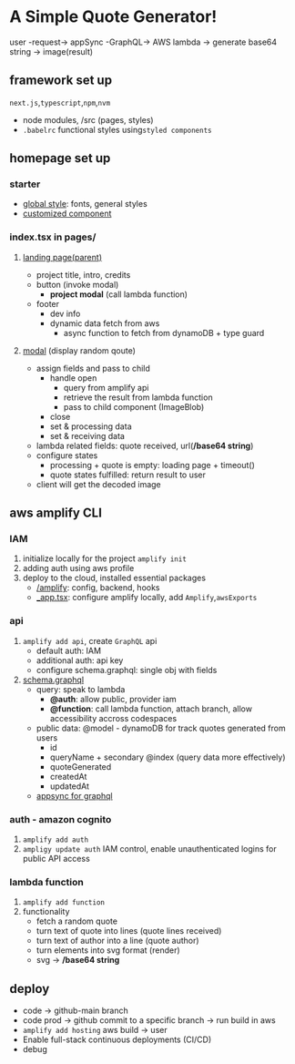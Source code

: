 # A Simple Quote Generator!

user -request-> appSync -GraphQL-> AWS lambda -> generate base64 string -> image(result)

## framework set up
`next.js`,`typescript`,`npm`,`nvm`
- node modules, /src (pages, styles)
- `.babelrc` functional styles using`styled components`

## homepage set up

### starter
- [global style](/src/styles/global.css): fonts, general styles 
- [customized component](/components)

### index.tsx in pages/
1. [landing page(parent)](/src/pages/index.tsx)
	- project title, intro, credits
	- button (invoke modal)
		- **project modal** (call lambda function)
	- footer
		- dev info
		- dynamic data fetch from aws
			- async function to fetch from dynamoDB + type guard

2. [modal](/components/quoteGenerator/index.tsx) (display random qoute)
	- assign fields and pass to child 
		- handle open
			+ query from amplify api
			+ retrieve the result from lambda function
			+ pass to child component (ImageBlob)
		- close
		- set & processing data
		- set & receiving data
	- lambda related fields: quote received, url(**/base64 string**)
	- configure states
		- processing + quote is empty: loading page + timeout()
		- quote states fulfilled: return result to user 
	- client will get the decoded image

## aws amplify CLI

### IAM
1. initialize locally for the project `amplify init`
2. adding auth using aws profile
3. deploy to the cloud, installed essential packages
	- [/amplify](/amplify): config, backend, hooks
	- [_app.tsx](/src/pages/_app.tsx): configure amplify locally, add `Amplify`,`awsExports`

### api
1. `amplify add api`, create `GraphQL` api
	- default auth: IAM
	- additional auth: api key
	- configure schema.graphql: single obj with fields
2. [schema.graphql](/amplify/backend/api/)
	- query: speak to lambda
		- **@auth**: allow public, provider iam
		- **@function**: call lambda function, attach branch, allow accessibility accross codespaces
	- public data: @model - dynamoDB for track quotes generated from users
		- id
		- queryName + secondary @index (query data more effectively)
		- quoteGenerated
		- createdAt
		- updatedAt
	- [appsync for graphql](/src/graphql)

### auth - amazon cognito
1. `amplify add auth`
2. `ampligy update auth` IAM control, enable unauthenticated logins for public API access

### lambda function
1. `amplify add function`
2. functionality
	- fetch a random quote
	- turn text of quote into lines (quote lines received)
	- turn text of author into a line (quote author)
	- turn elements into svg format (render)
	- svg -> **/base64 string**

## deploy
- code -> github-main branch
- code prod -> github commit to a specific branch -> run build in aws
- `amplify add hosting` aws build -> user
- Enable full-stack continuous deployments (CI/CD)
- debug


